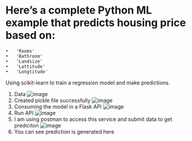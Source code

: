 # Here’s a complete Python ML example that predicts housing price based on:
	•	'Rooms'
	•	'Bathroom'
	•	'Landsize'
	•	'Lattitude'
	•	'Longtitude'
Using scikit-learn to train a regression model and make predictions. 

1. Data ![image](https://github.com/user-attachments/assets/a2b3453a-53de-4b55-9885-6f48f492fbe7)
2. Created pickle file successfully ![image](https://github.com/user-attachments/assets/d8e38548-2294-44e9-a1fa-5c89b7a902b1)
3. Consuming the model in a Flask API ![image](https://github.com/user-attachments/assets/a2f0dbb9-1a09-4cd2-a3b7-2d7c1c1d1f18)
4. Run API ![image](https://github.com/user-attachments/assets/eeaa79d3-36c9-45f2-a445-167f86335ca8)
5. I am using postman to access this service and submit data to get prediciton ![image](https://github.com/user-attachments/assets/00075628-58b6-4f1d-bde9-f88905ab7cdc)
6. You can see prediction is generated here




